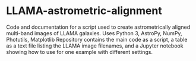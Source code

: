 # LLAMA-astrometric-alignment

Code and documentation for a script used to create astrometrically aligned multi-band images of LLAMA galaxies.
Uses Python 3, AstroPy, NumPy, Photutils, Matplotlib
Repository contains the main code as a script, a table as a text file listing the LLAMA image filenames,
  and a Jupyter notebook showing how to use for one example with different settings.
